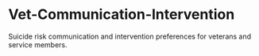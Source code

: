 # Vet-Communication-Intervention
Suicide risk communication and intervention preferences for veterans and service members.

